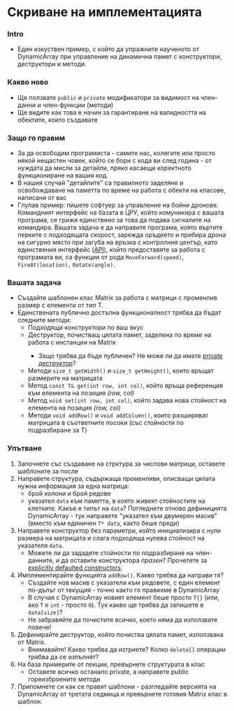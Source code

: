 # Скриване на имплементацията

### Intro

* Един изкуствен пример, с който да упражните наученото от DynamicArray при управление на динамична памет с конструктори, деструктори и методи.

### Какво ново

* Ще ползвате `public` и `private` модификатори за видимост на член-данни и член-функции (методи)
* Ще видите как това е начин за гарантиране на валидността на обектите, които създавате

### Защо го правим

* За да освободим програмиста - самите нас, колегите или просто някой нещастен човек, който се бори с кода ви след година - от нуждата да мисли за детайли, пряко касаещи коректното функциониране на вашия код. 
* В нашия случай "детайлите" са правилното заделяне и освобождаване на паметта по време на работа с обекти на класове, написани от вас
* Глупав пример: пѝшете софтуер за управление на бойни дронове. Командният интерфейс на базата в ЦРУ, който комуникира с вашата програма, се грижи единствено за това да подава сигналите на командира. Вашата задача е да направите програма, която въртите перките с подходящата скорост, зарежда оръдието и прибира дрона на сигурно място при загуба на връзка с контролния център, като единствения интерфейс ([API](https://en.wikipedia.org/wiki/Application_programming_interface)), който предоставяте за работа с програмата ви, са функции от рода `MoveForward(speed)`, `FireAt(location),` `Rotate(angle)`.

### Вашата задача
* Създайте шаблонен клас Matrix<T> за работа с матрици с променлив размер с елементи от тип T. 
* Единствената публично достъпна функционалност трябва да бъдат следните методи:
    - Подходящи конструктори по ваш вкус
    - Деструктор, почистващ цялата памет, заделена по време на работа с инстанции на Matrix<T>
        - Защо трябва да бъде публичен? Не може ли да имате [private деструктор](https://stackoverflow.com/q/631783)?
    - Методи `size_t getWidth()` и `size_t getHeight()`, които връщат размерите на матрицата
    - Метод `const T& get(int row, int col)`, който връща референция към елемента на позиция *(row, col)*
    - Метод `void set(int row, int col)`, който задава нова стойност на елемента на позиция *(row, col)*
    - Методи `void addRow()` и `void addColumn()`, които разширяват матрицата в съответните посоки (със стойности по подразбиране за T)

### Упътване
1. Започнете със създаване на стрктура за числови матрици, оставете шаблоните за после
2. Направете структура, съдържаща променливи, описващи цялата нужна информация за една матрица:
    * брой колони и брой редове
    * указател `data` към паметта, в която живеят стойностите на клетките. Какъв е типът на `data`? Погледнете отново дефиницията DynamicArray - тук направете "указател към двумерен масив" (вместо към единичен `T* data`, както беше преди)
3. Направете конструктор без параметри, който инициализира с нули размера на матрицата и слага подходяща нулева стойност на указателя `data`.
    * Можете ли да зададете стойности по подразбиране на член-данните, и да оставите конструктора *празен*? Прочетете за [explicitly defaulted constructors](https://www.geeksforgeeks.org/explicitly-defaulted-deleted-functions-c-11/).
4. Имплементирайте функцията `addRow()`. Какво трябва да направи тя? 
    * Създайте нов масив с указатели към редовете, с един елемент по-дълъг от текущия - точно както го правихме в DynamicArray
    * В случая с DynamicArray новият елемент беше просто `T{}` (или, ако `T` е `int` - просто `0`). Тук какво ще трябва да запишете в `data[size]`?
    * Не забравяйте да почистите всичко, което няма да използвате повече!
5. Дефинирайте деструктор, който почиства цялата памет, използвана от Matrix.
    * Внимавайте! Какво трябва да изтриете? Колко `delete[]` операции трябва да се изпълнят?
6. На база примерите от лекции, превърнете структурата в клас
    * Оставете всичко останало private, а направете public гореизброените методи
7. Припомнете си как се правят шаблони - разгледайте версията на DynamicArray от третата седмица и превърнете готовия Matrix клас в шаблон.
